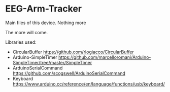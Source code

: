 # EEG-Arm-Tracker
Main files of this device. Nothing more

The more will come.


Libraries used: 

- CircularBuffer                https://github.com/rlogiacco/CircularBuffer
- Arduino-SimpleTimer           https://github.com/marcelloromani/Arduino-SimpleTimer/tree/master/SimpleTimer
- ArduinoSerialCommand          https://github.com/scogswell/ArduinoSerialCommand
- Keyboard                      https://www.arduino.cc/reference/en/language/functions/usb/keyboard/